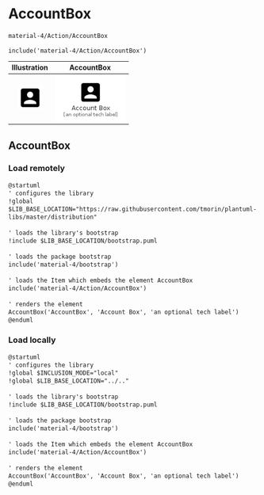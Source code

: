 # AccountBox


```text
material-4/Action/AccountBox
```

```text
include('material-4/Action/AccountBox')
```



| Illustration | AccountBox |
| :---: | :---: |
| ![illustration for Illustration](../../material-4/Action/AccountBox.png) | ![illustration for AccountBox](../../material-4/Action/AccountBox.Local.png) |




## AccountBox

### Load remotely
```plantuml
@startuml
' configures the library
!global $LIB_BASE_LOCATION="https://raw.githubusercontent.com/tmorin/plantuml-libs/master/distribution"

' loads the library's bootstrap
!include $LIB_BASE_LOCATION/bootstrap.puml

' loads the package bootstrap
include('material-4/bootstrap')

' loads the Item which embeds the element AccountBox
include('material-4/Action/AccountBox')

' renders the element
AccountBox('AccountBox', 'Account Box', 'an optional tech label')
@enduml
```

### Load locally
```plantuml
@startuml
' configures the library
!global $INCLUSION_MODE="local"
!global $LIB_BASE_LOCATION="../.."

' loads the library's bootstrap
!include $LIB_BASE_LOCATION/bootstrap.puml

' loads the package bootstrap
include('material-4/bootstrap')

' loads the Item which embeds the element AccountBox
include('material-4/Action/AccountBox')

' renders the element
AccountBox('AccountBox', 'Account Box', 'an optional tech label')
@enduml
```

